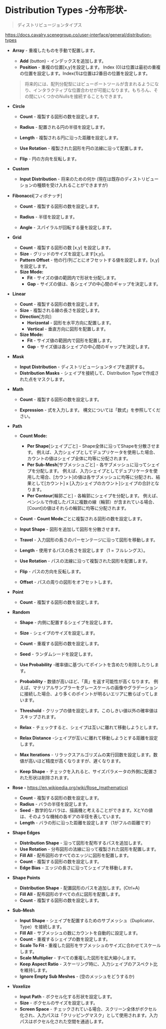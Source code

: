 # Distribution Types -分布形状-

> ディストリビュージョンタイプス

https://docs.cavalry.scenegroup.co/user-interface/general/distribution-types

 

- **Array** - 重複したものを手動で配置します。

  - **Add** (button) - インデックスを追加します。
  - **Position** - 重複の位置[x,y]を設定します。
    Index (0)は位置は最初の重複の位置を設定します。Index(1)は位置は2番目の位置を設定します。

  > 将来的には、配列分配型にはビューポートツールが含まれるようになり、インタラクティブな位置合わせが可能になります。もちろん、その間にいくつかのNullsを接続することもできます。

- **Circle**

  - **Count** - 複製する図形の数を設定します。

  - **Radius** - 配置される円の半径を設定します。

  - **Length** - 複製される円に沿った距離を設定します。

  - **Use Rotation** - 複製された図形を円の法線に沿って配置します。

  - **Flip** - 円の方向を反転します。

    

- **Custom**

  - **Input Distribution** - 将来のための何か (現在は既存のディストリビューションの種類を受け入れることができますが)

    

- **Fibonacci**[フィボナッチ]

  - **Count** - 複製する図形の数を設定します。

  - **Radius** - 半径を設定します。

  - **Angle** - スパイラルが回転する量を設定します。

    

- **Grid**

  - **Count** - 複製する図形の数 [x,y] を設定します。
  - **Size** - グリッドのサイズを設定します[x,y]。
  - **Pattern Offset** - 他の行/列ごとにオフセットする値を設定します。[x,y]を設定します。
  - **Size Mode:**
    - **Fit** - サイズの値の範囲内で形状を分配します。
    - **Gap** - サイズの値は、各シェイプの中心間のギャップを決定します。

  

- **Linear**

  - **Count** - 複製する図形の数を設定します。
  - **Size** - 複製される線の長さを設定します。
  - **Direction**[方向]:
    - **Horizontal** - 図形を水平方向に配置します。
    - **Vertical** - 垂直方向に図形を配置します。
  - **Size Mode:**
    - **Fit** - サイズ値の範囲内で図形を配置します。
    - **Gap** - サイズ値は各シェイプの中心間のギャップを決定します。

  

- **Mask**

  - **Input Distribution** - ディストリビューションタイプを選択する。
  - **Distribution Masks** - シェイプを接続して、Distribution Typeで作成された点をマスクします。

  

- **Math**

  - **Count** - 複製する図形の数を設定します。

  - **Expression** - 式を入力します。 構文については「数式」を参照してください。

    

- **Path**

  - **Count Mode:**

    - **Per Shape**[シェイプごと] - Shape全体に沿ってShapeを分散させます。
      例えば、入力シェイプとしてデュプリケータを使用した場合、カウントの値はシェイプ全体に均等に分配されます。
    - **Per Sub-Mesh**[サブメッシュごと] - 各サブメッシュに沿ってシェイプを分配します。
      例えば、入力シェイプとしてデュプリケータを使用した場合、[カウント]の値は各サブメッシュに均等に分配され、結果として[カウント] x [入力シェイプのカウント]シェイプの合計となります。
    - **Per Contour**[輪郭ごと] - 各輪郭にシェイプを分配します。
      例えば、ペンシルで作成したパスに複数の線（輪郭）が含まれている場合、[Count]の値はそれらの輪郭に均等に分配されます。

  - **Count** - **Count Mode**ごとに複製される図形の数を設定します。

  - **Input Shape** - 図形を追加して図形を分散させます。

  - **Travel** - 入力図形の長さのパーセンテージに沿って図形を移動します。

  - **Length** - 使用するパスの長さを設定します（1 = フルレングス）。

  - **Use Rotation** - パスの法線に沿って複製された図形を配置します。

  - **Flip** - パスの方向を反転します。

  - **Offset** - パスの周りの図形をオフセットします。

    

- **Point**

  - **Count** - 複製する図形の数を設定します。

    

- **Random**

  - **Shape** - 内側に配置するシェイプを設定します。

  - **Size** - シェイプのサイズを設定します。

  - **Count** - 重複する図形の数を設定します。

  - **Seed** - ランダムシードを設定します。

  - **Use Probability** -確率値に基づいてポイントを含めたり削除したりします。

  - **Probability** - 数値が高いほど、「真」を返す可能性が高くなります。
    例えば、マテリアルサンプラーをグレースケールの画像やグラデーションに接続した場合、より多くのポイントが明るいエリアに散らばってしまいます。

  - **Threshold** - クリップの値を設定します。このしきい値以外の確率値はスキップされます。

  - **Relax** - チェックすると、シェイプは互いに離れて移動しようとします。

  - **Relax Distance** -シェイプが互いに離れて移動しようとする距離を設定します。

  - **Max Iterations** - リラックスアルゴリズムの実行回数を設定します。数値が高いほど精度が高くなりますが、遅くなります。

  - **Keep Shape** - チェックを入れると、サイズパラメータの外側に配置された形状は削除されます。

    

- **Rose -** https://en.wikipedia.org/wiki/Rose_(mathematics)

  - **Count** - 複製する図形の数を設定します。
  - **Radius** - バラの半径を設定します。
  - **Seed** - 数学的なバラは、描画機と考えることができます。XとYの値は、そのような機械の各ギアの半径を表しています。
  - **Length** - バラの形に沿った距離を設定します（1がフルの距離です）

  

- **Shape Edges**

  - **Distribution Shape** - 沿って図形を配布するパスを追加します。
  - **Use Rotation** - 分布図形の法線に沿って複製された図形を配置します。
  - **Fill All** - 配布図形のすべてのエッジに図形を配置します。
  - **Count** - 複製する図形の数を設定します。
  - **Edge Bias** - エッジの長さに沿ってシェイプを移動します。

  

- **Shape Points**

  - **Distribution Shape** - 配置図形のパスを追加します。(Ctrl+A)
  - **Fill All** - 配布図形のすべての点に図形を配置します。
  - **Count** - 複製する図形の数を設定します。

  

- **Sub-Mesh**

  - **Input Shape** - シェイプを配置するためのサブメッシュ（Duplicator、Type）を接続します。
  - **Fill All** - サブメッシュの数にカウントを自動的に設定します。
  - **Count** - 重複するシェイプの数を設定します。
  - **Scale To Fit** - 重複した図形をサブメッシュのサイズに合わせてスケールします。
  - **Scale Multiplier** - すべての重複した図形を拡大縮小します。
  - **Keep Aspect Ratio** - スケーリング時に、入力シェイプのアスペクト比を維持します。
  - **Ignore Empty Sub Meshes** - (空のメッシュをどうするか)

  

- **Voxelize**

  - **Input Path** - ボクセル化する形状を設定します。
  - **Size** - ボクセルのサイズを設定します。
  - **Screen Space** - チェックされている場合、スクリーン全体がボクセル化され、入力パスは「クリッピングマスク」として使用されます。入力パスはボクセル化された空間を通過します。